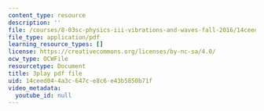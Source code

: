```yaml
---
content_type: resource
description: ''
file: /courses/8-03sc-physics-iii-vibrations-and-waves-fall-2016/14ceed044a3c647ce8c6e43b5850b71f_9Dwl2FbEc5E.pdf
file_type: application/pdf
learning_resource_types: []
license: https://creativecommons.org/licenses/by-nc-sa/4.0/
ocw_type: OCWFile
resourcetype: Document
title: 3play pdf file
uid: 14ceed04-4a3c-647c-e8c6-e43b5850b71f
video_metadata:
  youtube_id: null
---
```

